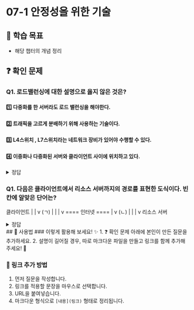 # 07-1 안정성을 위한 기술

## 📌 학습 목표
- 해당 챕터의 개념 정리

## ❓ 확인 문제
### Q1. 로드밸런싱에 대한 설명으로 옳지 않은 것은?

#### 1️⃣ 다중화를 한 서버라도 로드 밸런싱을 해야한다.

#### 2️⃣ 트래픽을 고르게 분배하기 위해 사용하는 기술이다. 

#### 3️⃣ L4스위치 , L7스위치라는 네트워크 장비가 있어야 수행할 수 있다.

#### 4️⃣ 이중화나 다중화된 서버와 클라이언트 사이에 위치하고 있다. 

<details>
<summary>정답</summary>

#### 3️⃣ L4스위치 , L7스위치라는 네트워크 장비가 있어야 수행할 수 있다.

### 🔹 문제 분석

두 장비가 필요한 것이 기본적이지만 로드밸런싱 기능을 제공하는 소프트웨어를 설치한다면

일반 호스트에서도 사용하는 것이 가능하다. 


</details>

### Q1. 다음은 클라이언트에서 리소스 서버까지의 경로를 표현한 도식이다. 빈 칸에 알맞은 단어는?

클라이언트
   |
   | 
   v
  (ㄱ)
   |
   |
   |
   v
==== 인터넷 ====
   |
   v
  (ㄴ)
   |
   |
   |
   v
리소스 서버
  
<details>
<summary>정답</summary>

<h4>(ㄱ) - 프록시, (ㄴ) - 게이트웨이 (혹은 리버스 프록시)</h4>

- 프록시는 클라이언트가 필요에 따라 선택하는 중간 서버
	- 게이트웨이 혹은 리소스 서버까지 인보더 메시시지를 전달하는 대리자 역할을 함
- 게이트웨이는 아웃보더 메시지를 전달하거나 클라이언트로부터 온 인보더 메시지를 해석하여 리소스 서버에 전달
	- 인보더 메시지를 해석하여 전달할 때, 로드 밸런싱을 하거나 인증 확인 및 확인 여부에 따른 접근 차단을 수행함
	- 게이트웨이는 자주 요청되는 정보를 캐싱하고 있다 리소스 서버 대신 아웃보더 메시지 전송 가능
</details>
## 📝 사용법  
### 이렇게 활용해 보세요! ✨  
1. ❓ 확인 문제 아래에 본인이 만든 질문을 추가하세요.  
2. 설명이 길어질 경우, 따로 마크다운 파일을 만들고 링크를 함께 추가해 주세요! 🔗  

### 🔗 링크 추가 방법  
1. 먼저 질문을 작성합니다.  
2. 링크를 적용할 문장을 마우스로 선택합니다.  
3. URL을 붙여넣습니다.  
4. 마크다운 형식으로 `[내용](링크)` 형태로 정리됩니다.  
